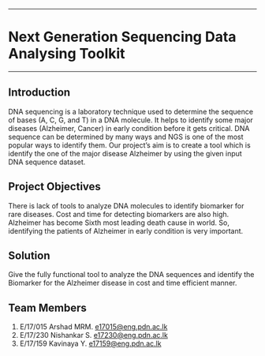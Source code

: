 ___
# Next Generation Sequencing Data Analysing Toolkit
___

## Introduction
DNA sequencing is a laboratory technique used to determine the sequence of bases (A, C, G, and T) in a DNA molecule. It helps to identify some major diseases (Alzheimer, Cancer) in early condition before it gets critical. DNA sequence can be determined by many ways and NGS is one of the most popular ways to identify them. 
Our project’s aim is to create a tool which is identify the one of the major disease Alzheimer by using the given input DNA sequence dataset.

## Project Objectives
There is lack of tools to analyze DNA molecules to identify biomarker for rare diseases. Cost and time for detecting biomarkers are also high. Alzheimer has become Sixth most leading death cause in world. So, identifying the patients of Alzheimer in early condition is very important.

## Solution
Give the fully functional tool to analyze the DNA sequences and identify the Biomarker for the Alzheimer disease in cost and time efficient manner.

## Team Members
1. E/17/015 Arshad MRM.  [e17015@eng.pdn.ac.lk](mailto:e17015@eng.pdn.ac.lk)
2. E/17/230 Nishankar S. [e17230@eng.pdn.ac.lk](mailto:e17230@eng.pdn.ac.lk)
3. E/17/159 Kavinaya Y. [e17159@eng.pdn.ac.lk](mailto:e17159@eng.pdn.ac.lk)
